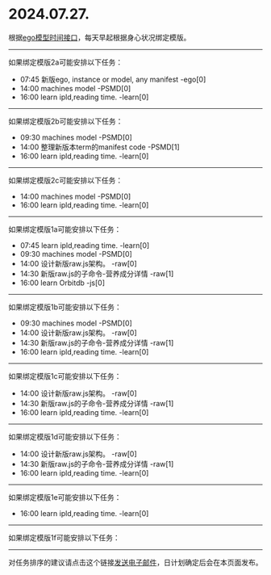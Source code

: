 # 2024.07.27.

根据[ego模型时间接口](https://gitee.com/hyg/blog/blob/master/timeflow.md)，每天早起根据身心状况绑定模版。

---
如果绑定模版2a可能安排以下任务：

- 07:45	新版ego, instance or model, any manifest -ego[0]
- 14:00	machines model -PSMD[0]
- 16:00	learn ipld,reading time. -learn[0]

---
如果绑定模版2b可能安排以下任务：

- 09:30	machines model -PSMD[0]
- 14:00	整理新版本term的manifest code -PSMD[1]
- 16:00	learn ipld,reading time. -learn[0]

---
如果绑定模版2c可能安排以下任务：

- 14:00	machines model -PSMD[0]
- 16:00	learn ipld,reading time. -learn[0]

---
如果绑定模版1a可能安排以下任务：

- 07:45	learn ipld,reading time. -learn[0]
- 09:30	machines model -PSMD[0]
- 14:00	设计新版raw.js架构。 -raw[0]
- 14:30	新版raw.js的子命令-营养成分详情 -raw[1]
- 16:00	learn Orbitdb -js[0]

---
如果绑定模版1b可能安排以下任务：

- 09:30	machines model -PSMD[0]
- 14:00	设计新版raw.js架构。 -raw[0]
- 14:30	新版raw.js的子命令-营养成分详情 -raw[1]
- 16:00	learn ipld,reading time. -learn[0]

---
如果绑定模版1c可能安排以下任务：

- 14:00	设计新版raw.js架构。 -raw[0]
- 14:30	新版raw.js的子命令-营养成分详情 -raw[1]
- 16:00	learn ipld,reading time. -learn[0]

---
如果绑定模版1d可能安排以下任务：

- 14:00	设计新版raw.js架构。 -raw[0]
- 14:30	新版raw.js的子命令-营养成分详情 -raw[1]
- 16:00	learn ipld,reading time. -learn[0]

---
如果绑定模版1e可能安排以下任务：

- 16:00	learn ipld,reading time. -learn[0]

---
如果绑定模版1f可能安排以下任务：


---
对任务排序的建议请点击这个链接<a href="mailto:huangyg@mars22.com?subject=关于2024.07.27.任务排序的建议&body=date: 2024.07.27.%0D%0Afile: ../../blog/release/time/d.20240727.md%0D%0A---请勿修改邮件主题及以上内容---%0D%0A">发送电子邮件</a>，日计划确定后会在本页面发布。